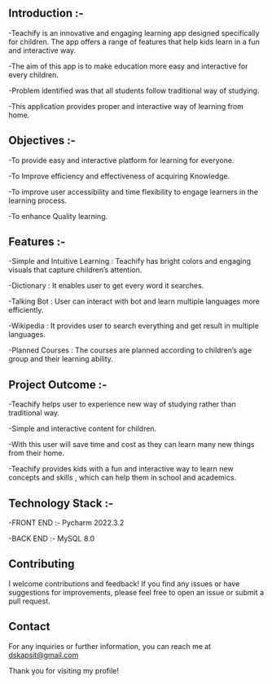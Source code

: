 ## **Introduction :-**

-Teachify is an innovative and engaging learning app designed specifically for children. The app offers a range of features that help kids learn in a fun and interactive way.

-The aim of this app is to make education more easy and interactive for every children.

-Problem identified was that all students follow traditional way of studying.

-This application provides proper and interactive way of learning from home.


## **Objectives :-**

-To provide easy and interactive platform for learning for everyone.

-To Improve efficiency and effectiveness of acquiring Knowledge.

-To improve user accessibility and time flexibility to engage learners in the learning process.

-To enhance Quality learning.


## **Features :-**

-Simple and Intuitive Learning : Teachify has bright colors and engaging visuals that capture children’s attention.

-Dictionary : It enables user to get every word it searches.

-Talking Bot : User can interact with bot and learn multiple languages more efficiently.

-Wikipedia : It provides user to search everything and get result in multiple languages.

-Planned Courses : The courses are planned according to children’s age group and their learning ability.


## **Project Outcome :-** 

-Teachify helps user to experience new way of studying rather than traditional way.

-Simple and interactive content for children.

-With this user will save time and cost as they can learn many new things from their home.

-Teachify provides kids with a fun and interactive way to learn new concepts and skills , which can help them in school and academics.


## **Technology Stack :-**

-FRONT END :- Pycharm 2022.3.2                 

-BACK END :-  MySQL 8.0


## Contributing
I welcome contributions and feedback! If you find any issues or have suggestions for improvements, please feel free to open an issue or submit a pull request.
                              
## Contact
For any inquiries or further information, you can reach me at dskapsit@gmail.com

Thank you for visiting my profile!





